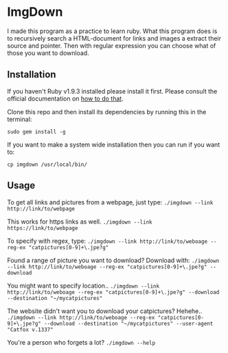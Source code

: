 ImgDown
=======

I made this program as a practice to learn ruby. What this program does is to
recursively search a HTML-document for links and images a extract their source
and pointer. Then with regular expression you can choose what of those you want
to download.

Installation
------------
If you haven't Ruby v1.9.3 installed please install it first. Please consult
the official documentation on 
[how to do that](https://www.ruby-lang.org/en/documentation/installation/).

Clone this repo and then install its dependencies by running this in the
terminal:

```sudo gem install -g```

If you want to make a system wide installation then you can run if you want to:

```cp imgdown /usr/local/bin/```

Usage
-----

To get all links and pictures from a webpage, just type:
`./imgdown --link http://link/to/webpage`

This works for https links as well.
`./imgdown --link https://link/to/webpage`

To specify with regex, type:
`./imgdown --link http://link/to/weboage --reg-ex "catpictures[0-9]+\.jpe?g"`

Found a range of picture you want to download? Download with:
`./imgdown --link http://link/to/weboage --reg-ex "catpictures[0-9]+\.jpe?g" --download`

You might want to specify location.. 
`./imgdown --link http://link/to/weboage --reg-ex "catpictures[0-9]+\.jpe?g" --download --destination "~/mycatpictures"`

The website didn't want you to download your catpictures? Hehehe..
`./imgdown --link http://link/to/weboage --reg-ex "catpictures[0-9]+\.jpe?g" --download --destination "~/mycatpictures" --user-agent "Catfox v.1337"`

You're a person who forgets a lot?
`./imgdown --help`

